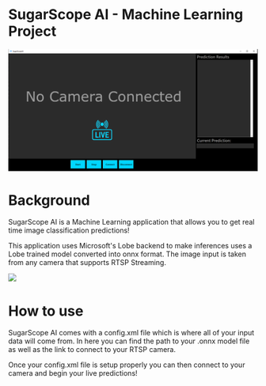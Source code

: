 # SugarScope AI - Machine Learning Project
![](resources/read_me_preview.PNG?raw=true)

# Background
SugarScope AI is a Machine Learning application that allows you to get real time image classification predictions!

This application uses Microsoft's Lobe backend to make inferences uses a Lobe trained model converted into onnx format. The image input is taken from any camera that supports RTSP Streaming.

![](resources/sugarscope_gif.gif?raw=true)

# How to use
SugarScope AI comes with a config.xml file which is where all of your input data will come from. In here you can find the path to your .onnx model file as well as the link to connect to your RTSP camera.

Once your config.xml file is setup properly you can then connect to your camera and begin your live predictions!
